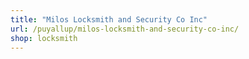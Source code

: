 ```yaml
---
title: "Milos Locksmith and Security Co Inc"
url: /puyallup/milos-locksmith-and-security-co-inc/
shop: locksmith
---
```

